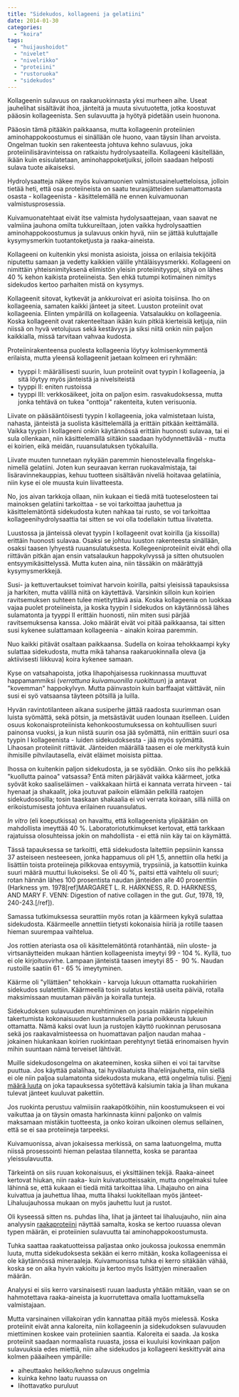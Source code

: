 ```yaml
---
title: "Sidekudos, kollageeni ja gelatiini"
date: 2014-01-30
categories: 
  - "koira"
tags: 
  - "huijaushoidot"
  - "nivelet"
  - "nivelrikko"
  - "proteiini"
  - "rustoruoka"
  - "sidekudos"
---
```


Kollageenin sulavuus on raakaruokinnasta yksi murheen aihe. Useat jauhelihat sisältävät ihoa, jänteitä ja muuta sivutuotetta, jotka koostuvat pääosin kollageenista. Sen sulavuutta ja hyötyä pidetään usein huonona.

<!--more-->

Pääosin tämä pitääkin paikkaansa, mutta kollageenin proteiinien aminohappokoostumus ei sinällään ole huono, vaan täysin lihan arvoista. Ongelman tuokin sen rakenteesta johtuva kehno sulavuus, joka proteiinilisäravinteissa on ratkaistu hydrolysaateilla. Kollageeni käsitellään, ikään kuin esisulatetaan, aminohappoketjuiksi, jolloin saadaan helposti sulava tuote aikaiseksi.

Hydrolysaatteja näkee myös kuivamuonien valmistusaineluetteloissa, jolloin tietää heti, että osa proteiineista on saatu teurasjätteiden sulamattomasta osasta - kollageenista - käsittelemällä ne ennen kuivamuonan valmistusprosessia.

Kuivamuonatehtaat eivät itse valmista hydolysaattejaan, vaan saavat ne valmiina jauhona omilta tukkureiltaan, joten vaikka hydrolysaattien aminohappokoostumus ja sulavuus onkin hyvä, niin se jättää kuluttajalle kysymysmerkin tuotantoketjusta ja raaka-aineista.

Kollageeni on kuitenkin yksi monista asioista, joissa on erilaisia tekijöitä niputettu samaan ja vedetty kaikkien välille yhtäläisyysmerkki. Kollageeni on nimittäin yhteisnimityksenä elimistön yleisin proteiinityyppi, sityä on lähes 40 % kehon kaikista proteiineista. Sen ehkä tutumpi kotimainen nimitys sidekudos kertoo parhaiten mistä on kysymys.

Kollageenit sitovat, kytkevät ja ankkuroivat eri asioita toisiinsa. Iho on kollageenia, samaten kaikki jänteet ja siteet. Luuston proteiinit ovat kollageenia. Elinten ympärillä on kollageenia. Vatsalaukku on kollageenia. Koska kollageenit ovat rakenteeltaan ikään kuin pitkiä kierteisiä ketjuja, niin niissä on hyvä vetolujuus sekä kestävyys ja siksi niitä onkin niin paljon kaikkialla, missä tarvitaan vahvaa kudosta.

Proteiinirakenteensa puolesta kollageenia löytyy kolmisenkymmentä erilaista, mutta yleensä kollageenit jaetaan kolmeen eri ryhmään:

- tyyppi I: määrällisesti suurin, luun proteiinit ovat tyypin I kollageenia, ja sitä löytyy myös jänteistä ja nivelsiteistä
- tyyppi II: eniten rustoissa
- tyyppi III: verkkosäikeet, joita on paljon esim. rasvakudoksessa, mutta jonka tehtävä on tukea "onttoja" rakenteita, kuten verisuonia.

Liivate on pääsääntöisesti tyypin I kollageenia, joka valmistetaan luista, nahasta, jänteistä ja suolista käsittelemällä ja erittäin pitkään keittämällä. Vaikka tyypin I kollageeni onkin käytännössä erittäin huonosti sulavaa, tai ei sula ollenkaan, niin käsittelemällä siitäkin saadaan hyödynnettävää - mutta ei koirien, eikä meidän, ruuansulatuksen työkaluilla.

Liivate muuten tunnetaan nykyään paremmin hienostelevalla fingelska-nimellä gelatiini. Joten kun seuraavan kerran ruokavalmistaja, tai lisäravinnekauppias, kehuu tuotteen sisältävän niveliä hoitavaa gelatiinia, niin kyse ei ole muusta kuin liivatteesta.

No, jos aivan tarkkoja ollaan, niin kukaan ei tiedä mitä tuoteselosteen tai mainoksen gelatiini tarkoittaa - se voi tarkoittaa jauhettua ja käsittelemätöntä sidekudosta kuten nahkaa tai rusto, se voi tarkoittaa kollageenihydrolysaattia tai sitten se voi olla todellakin tuttua liivatetta.

Luustossa ja jänteissä olevat tyypin I kollageenit ovat koirilla (ja kissoilla) erittäin huonosti sulavaa. Osaksi se johtuu luuston rakenteesta sinällään, osaksi taasen lyhyestä ruuansulatuksesta. Kollegeeniproteiinit eivät ehdi olla riittävän pitkän ajan ensin vatsalaukun happokylvyssä ja sitten ohutsuolen entsyymikäsittelyssä. Mutta kuten aina, niin tässäkin on määrättyjä kysymysmerkkejä.

Susi- ja kettuvertaukset toimivat harvoin koirilla, paitsi yleisissä tapauksissa ja harkiten, mutta välillä niitä on käytettävä. Varsinkin silloin kun koirien ravitsemuksen suhteen tulee mietityttävä asia. Koska kollageenia on luokkaa vajaa puolet proteiineista, ja koska tyypin I sidekudos on käytännössä lähes sulamatonta ja tyyppi II erittäin huonosti, niin miten susi pärjää ravitsemuksensa kanssa. Joko määrät eivät voi pitää paikkaansa, tai sitten susi kykenee sulattamaan kollageenia - ainakin koiraa paremmin.

Nuo kaikki pitävät osaltaan paikkaansa. Sudella on koiraa tehokkaampi kyky sulattaa sidekudosta, mutta mikä tahansa raakaruokinnalla oleva (ja aktiivisesti liikkuva) koira kykenee samaan.

Kyse on vatsahapoista, jotka lihapohjaisessa ruokinnassa muuttuvat happamammiksi (_verrattuna kuivamuonilla ruokittuun_) ja antavat "kovemman" happokylvyn. Mutta päinvastoin kuin barffaajat väittävät, niin susi ei syö vatsaansa täyteen pötsillä ja luilla.

Hyvän ravintotilanteen aikana susiperhe jättää raadosta suurimman osan luista syömättä, sekä pötsin, ja metsästävät uuden lounaan itselleen. Luiden osuus kokonaisproteiinista kehonkoostumuksessa on kohtuullisen suuri painonsa vuoksi, ja kun niistä suurin osa jää syömättä, niin erittäin suuri osa tyypin I kollageenista - luiden sidekudoksesta - jää myös syömättä. Lihaosan proteiinit riittävät. Jänteiden määrällä taasen ei ole merkitystä kuin ihmisille pihvilautasella, eivät eläimet moisista piittaa.

Ihossa on kuitenkin paljon sidekudosta, ja se syödään. Onko siis iho pelkkää "kuollutta painoa" vatsassa? Entä miten pärjäävät vaikka käärmeet, jotka syövät koko saaliseläimen - vaikkakaan hiirtä ei kannata verrata hirveen - tai hyenaat ja shakaalit, joka joutuvat paikoin elämään pelkillä raatojen sidekudososilla; tosin taaskaan shakaalia ei voi verrata koiraan, sillä niillä on erikoistumisesta johtuva erilainen ruuansulatus.

_In vitro_ (eli koeputkissa) on havaittu, että kollageenista ylipäätään on mahdollista imeyttää 40 %. Laboratoriotutkimukset kertovat, että tarkkaan rajatuissa olosuhteissa jokin on mahdollista - ei että niin käy tai on käymättä.

Tässä tapauksessa se tarkoitti, että sidekudosta laitettiin pepsiinin kanssa 37 asteiseen nesteeseen, jonka happamuus oli pH 1,5, annettiin olla hetki ja lisättiin toista proteiineja pilkkovaa entsyymiä, trypsiiniä, ja katsottiin kuinka suuri määrä muuttui liukoiseksi. Se oli 40 %, paitsi että vaihtelu oli suuri; rotan hännän lähes 100 prosentista naudan jänteiden alle 40 prosenttiin (Harkness ym. 1978\[ref\]MARGARET L. R. HARKNESS, R. D. HARKNESS, AND MARY F. VENN: Digestion of native collagen in the gut. _Gut_, 1978, 19, 240-243.\[/ref\]).

Samassa tutkimuksessa seurattiin myös rotan ja käärmeen kykyä sulattaa sidekudosta. Käärmeelle annettiin tietysti kokonaisia hiiriä ja rotille taasen hieman suurempaa vaihtelua.

Jos rottien ateriasta osa oli käsittelemätöntä rotanhäntää, niin uloste- ja virtsanäytteiden mukaan häntien kollageenista imeytyi 99 - 104 %. Kyllä, tuo ei ole kirjoitusvirhe. Lampaan jänteistä taasen imeytyi 85 -  90 %. Naudan rustoille saatiin 61 - 65 % imeytyminen.

Käärme oli "yllättäen" tehokkain - karvoja lukuun ottamatta ruokahiirien sidekudos sulatettiin. Käärmeellä tosin sulatus kestää useita päiviä, rotalla maksimissaan muutaman päivän ja koiralla tunteja.

Sidekudoksen sulavuuden murehtiminen on jossain määrin nippeleihin takertumista kokonaisuuden kustannuksella paria poikkeusta lukuun ottamatta. Nämä kaksi ovat luun ja rustojen käyttö ruokinnan perusosana sekä jos raakavalmisteessa on huomattavan paljon naudan mahaa - jokainen hiukankaan koirien ruokintaan perehtynyt tietää erinomaisen hyvin mihin suuntaan nämä terveiset lähtivät.

Muille sidekudosongelma on akateeminen, koska siihen ei voi tai tarvitse puuttua. Jos käyttää palalihaa, tai hyvälaatuista liha/elinjauhetta, niin siellä ei ole niin paljoa sulamatonta sidekudosta mukana, että ongelmia tulisi. [Pieni määrä luuta](https://www.katiska.eu/tieto/barf-ja-vastaavat/raakaruokinta-vs-barf/ "Raakaruokinta vs. barf") on joka tapauksessa syötettävä kalsiumin takia ja lihan mukana tulevat jänteet kuuluvat pakettiin.

Jos ruokinta perustuu valmiisiin raakapötköihin, niin koostumukseen ei voi vaikuttaa ja on täysin omasta harkinnasta kiinni paljonko on valmis maksamaan mistäkin tuotteesta, ja onko koiran ulkoinen olemus sellainen, että se ei saa proteiineja tarpeeksi.

Kuivamuonissa, aivan jokaisessa merkissä, on sama laatuongelma, mutta niissä prosessointi hieman pelastaa tilannetta, koska se parantaa yleissulavuutta.

Tärkeintä on siis ruuan kokonaisuus, ei yksittäinen tekijä. Raaka-aineet kertovat hiukan, niin raaka- kuin kuivatuotteissakin, mutta ongelmaksi tulee lähinnä se, että kukaan ei tiedä mitä tarkoittaa liha. Lihajauho on aina kuivattua ja jauhettua lihaa, mutta lihaksi luokitellaan myös jänteet- Lihaluujauhossa mukaan on myös jauhettu luut ja rustot.

Oli kyseessä sitten ns. puhdas liha, lihat ja jänteet tai lihaluujauho, niin aina analyysin [raakaproteiini](https://www.katiska.eu/ruokinta/kuivamuonat-ruokinta/kuivaruokinnan-sudenkuoppia/ "Kuivaruokinnan sudenkuoppia") näyttää samalta, koska se kertoo ruuassa olevan typen määrän, ei proteiinien sulavuutta tai aminohappokoostumusta.

Tuhka saattaa raakatuotteissa paljastaa onko joukossa joukossa enemmän luuta, mutta sidekudoksesta sekään ei kerro mitään, koska kollageenissa ei ole käytännössä mineraaleja. Kuivamuonissa tuhka ei kerro sitäkään vähää, koska se on aika hyvin vakioitu ja kertoo myös lisättyjen mineraalien määrän.

Analyysi ei siis kerro varsinaisesti ruuan laadusta yhtään mitään, vaan se on hahmotettava raaka-aineista ja kuorrutettava omalla luottamuksella valmistajaan.

Mutta varsinainen villakoiran ydin kannattaa pitää myös mielessä. Koska proteiinit eivät anna kaloreita, niin kollageenin ja sidekudoksen sulavuuden miettiminen koskee vain proteiinien saantia. Kaloreita ei saada. Ja koska proteiinit saadaan normaalista ruuasta, jossa ei kuuluisi kovinkaan paljon sulavuuksia edes miettiä, niin aihe sidekudos ja kollageeni keskittyvät aina kolmen pääaiheen ympärille:

- aiheuttaako heikko/kehno sulavuus ongelmia
- kuinka kehno laatu ruuassa on
- lihottavatko puruluut
